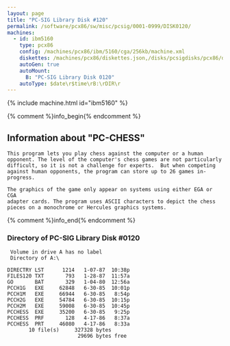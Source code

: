 ```yaml
---
layout: page
title: "PC-SIG Library Disk #120"
permalink: /software/pcx86/sw/misc/pcsig/0001-0999/DISK0120/
machines:
  - id: ibm5160
    type: pcx86
    config: /machines/pcx86/ibm/5160/cga/256kb/machine.xml
    diskettes: /machines/pcx86/diskettes.json,/disks/pcsigdisks/pcx86/diskettes.json
    autoGen: true
    autoMount:
      B: "PC-SIG Library Disk 0120"
    autoType: $date\r$time\rB:\rDIR\r
---
```


{% include machine.html id="ibm5160" %}

{% comment %}info_begin{% endcomment %}

## Information about "PC-CHESS"

    This program lets you play chess against the computer or a human
    opponent. The level of the computer's chess games are not particularly
    difficult, so it is not a challenge for experts.  But when competing
    against human opponents, the program can store up to 26 games in-
    progress.
    
    The graphics of the game only appear on systems using either EGA or CGA
    adapter cards. The program uses ASCII characters to depict the chess
    pieces on a monochrome or Hercules graphics systems.
{% comment %}info_end{% endcomment %}


### Directory of PC-SIG Library Disk #0120

     Volume in drive A has no label
     Directory of A:\

    DIRECTRY LST      1214   1-07-87  10:38p
    FILES120 TXT       793   1-28-87  11:57a
    GO       BAT       329   1-04-80  12:56a
    PCCH1G   EXE     62848   6-30-85  10:01p
    PCCH1M   EXE     66944   6-30-85   8:54p
    PCCH2G   EXE     54784   6-30-85  10:15p
    PCCH2M   EXE     59008   6-30-85  10:45p
    PCCHESS  EXE     35200   6-30-85   9:25p
    PCCHESS  PRF       128   4-17-86   8:37a
    PCCHESS  PRT     46080   4-17-86   8:33a
           10 file(s)     327328 bytes
                           29696 bytes free
